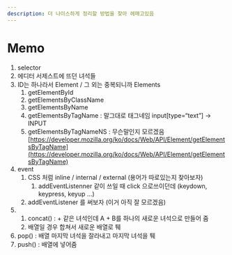 ```yaml
---
description: 더 나이스하게 정리할 방법을 찾아 헤매고있음
---
```


# Memo

1. selector
2. 에디터 서제스트에 뜨던 녀석들
3. ID는 하나라서 Element / 그 외는 중복되니까 Elements
   1. getElementById
   2. getElementsByClassName
   3. getElementsByName
   4. getElementsByTagName : 말그대로 태그네임 input\[type=“text”\] → INPUT 
   5. getElementsByTagNameNS : 무슨말인지 모르겠음[https://developer.mozilla.org/ko/docs/Web/API/Element/getElementsByTagName](https://developer.mozilla.org/ko/docs/Web/API/Element/getElementsByTagName)
4. event
   1. CSS 처럼 inline / internal / external  \(용어가 따로있는지 찾아보자\)
      1. addEventListenner 같이 쓰일 때 click 으로쓰이던데 \(keydown, keypress, keyup ...\)
   2. addEventListener 를 써보자 \(이거 아직 잘 모르겠음\)
5.  1. concat\(\) : + 같은 녀석인데 A + B를 하나의 새로운 녀석으로 만들어 줌
      1. 배열일 경우 합쳐서 새로운 배열로 퉤
   2. pop\(\) : 배열 마지막 녀석을 잘라내고 마지막 녀석을 퉤
   3. push\(\) : 배열에 넣어줌


